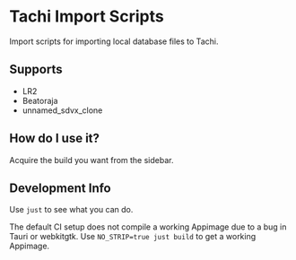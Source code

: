 # Tachi Import Scripts

Import scripts for importing local database files to Tachi.

## Supports

-   LR2
-   Beatoraja
-   unnamed_sdvx_clone

## How do I use it?

Acquire the build you want from the sidebar.

## Development Info

Use `just` to see what you can do.

The default CI setup does not compile a working Appimage due to a bug in Tauri or webkitgtk.
Use `NO_STRIP=true just build` to get a working Appimage.
